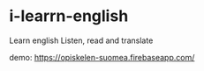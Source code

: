 # i-learrn-english

Learn english
Listen, read and translate

demo: https://opiskelen-suomea.firebaseapp.com/
